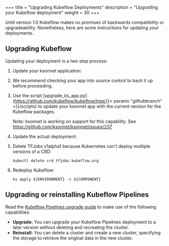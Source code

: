 +++
title = "Upgrading Kubeflow Deployments"
description = "Upgrading your Kubeflow deployment"
weight = 30
+++

Until version 1.0 Kubeflow makes no promises of backwards compatibility or 
upgradeability. Nonetheless, here are some instructions for updating your 
deployments.

## Upgrading Kubeflow

Updating your deployment is a two step process:

1. Update your ksonnet application:

  1. We recommend checking your app into source control to back it up before 
     proceeding.
  1. Use the script 
     [upgrade_ks_app.py](https://github.com/kubeflow/kubeflow/tree/{{< params "githubbranch" >}}/scripts)
     to update your ksonnet app with the current version for the Kubeflow 
     packages.

     Note: ksonnet is working on support for this capability. 
     See https://github.com/ksonnet/ksonnet/issues/237
  
1. Update the actual deployment:

  1. Delete TFJobs v1alpha1 because Kubernetes can't deploy multiple versions of
     a CRD:

        ```
        kubectl delete crd tfjobs.kubeflow.org
        ```

  1. Redeploy Kubeflow:

        ```
        ks apply ${ENVIRONMENT} -c ${COMPONENT}
        ```

## Upgrading or reinstalling Kubeflow Pipelines

Read the [Kubeflow Pipelines upgrade guide](/docs/pipelines/upgrade/) to make 
use of the following capabilities:

* **Upgrade:** You can upgrade your Kubeflow Pipelines deployment to a
  later version without deleting and recreating the cluster.
* **Reinstall:** You can delete a cluster and create a new cluster, specifying
  the storage to retrieve the original data in the new cluster.
